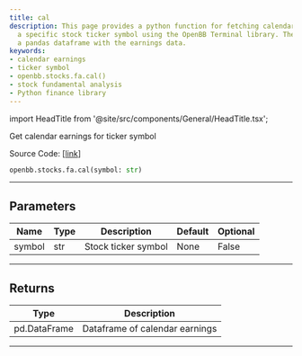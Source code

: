 ```yaml
---
title: cal
description: This page provides a python function for fetching calendar earnings of
  a specific stock ticker symbol using the OpenBB Terminal library. The function returns
  a pandas dataframe with the earnings data.
keywords:
- calendar earnings
- ticker symbol
- openbb.stocks.fa.cal()
- stock fundamental analysis
- Python finance library
---
```


import HeadTitle from '@site/src/components/General/HeadTitle.tsx';

<HeadTitle title="stocks.fa.cal - Reference | OpenBB SDK Docs" />

Get calendar earnings for ticker symbol

Source Code: [[link](https://github.com/OpenBB-finance/OpenBBTerminal/tree/main/openbb_terminal/stocks/fundamental_analysis/yahoo_finance_model.py#L133)]

```python wordwrap
openbb.stocks.fa.cal(symbol: str)
```

---

## Parameters

| Name | Type | Description | Default | Optional |
| ---- | ---- | ----------- | ------- | -------- |
| symbol | str | Stock ticker symbol | None | False |


---

## Returns

| Type | Description |
| ---- | ----------- |
| pd.DataFrame | Dataframe of calendar earnings |
---

